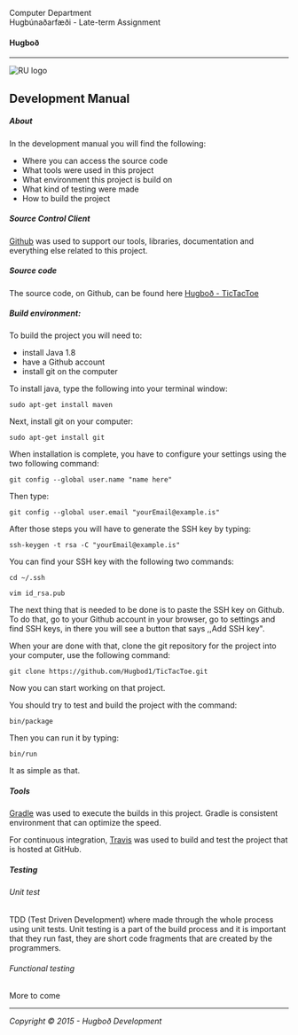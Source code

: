 Computer Department								
Hugbúnaðarfæði -
Late-term Assignment 

#### Hugboð

----

![RU logo](http://www.ru.is/skin/basic9k/i/sitelogo.png)



## Development Manual

##### About

In the development manual you will find the following: 
- Where you can access the source code
- What tools were used in this project
- What environment this project is build on
- What kind of testing were made
- How to build the project

##### Source Control Client
[Github](https://github.com) was used to support our tools, libraries, documentation and everything else related to this project.
##### Source code
The source code, on Github, can be found here [Hugboð - TicTacToe](https://github.com/Hugbod1/TicTacToe.git)
##### Build environment:

To build the project you will need to:
- install Java 1.8
- have a Github account
- install git on the computer 

To install java, type the following into your terminal window:
```
sudo apt-get install maven
```
Next, install git on your computer:

```
sudo apt-get install git
```

When installation is complete, you have to configure your settings using the two following command:
```
git config --global user.name "name here"
```
Then type:
```
git config --global user.email "yourEmail@example.is"
```

After those steps you will have to generate the SSH key by typing:
```
ssh-keygen -t rsa -C "yourEmail@example.is"
```

You can find your SSH key with the following two commands:
```
cd ~/.ssh
```
```
vim id_rsa.pub
```
The next thing that is needed to be done is to paste the SSH key on Github. To do that, go to your Github account in your browser, go to settings and find SSH keys, in there you will see a button that says ,,Add SSH key".

When your are done with that, clone the git repository for the project into your computer, use the following command:
```
git clone https://github.com/Hugbod1/TicTacToe.git
```
Now you can start working on that project.

You should try to test and build the project with the command:
```
bin/package
```
Then you can run it by typing:
```
bin/run
```

It as simple as that. 

##### Tools

[Gradle](https://docs.gradle.org/current/userguide/build_environment.html) was used to execute the builds in this project. Gradle is consistent environment that can optimize the speed. 

For continuous integration, [Travis](https://travis-ci.org/) was used to build and test the project that is hosted at GitHub.
##### Testing 

###### Unit test
TDD (Test Driven Development) where made through the whole process using unit tests. Unit testing is a part of the build process and it is important that they run fast, they are short code fragments that are created by the programmers.
###### Functional testing
More to come

---
*Copyright © 2015 - Hugboð Development*